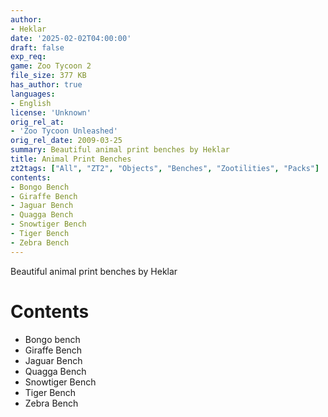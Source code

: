 ```yaml
---
author:
- Heklar
date: '2025-02-02T04:00:00'
draft: false
exp_req:
game: Zoo Tycoon 2
file_size: 377 KB
has_author: true
languages:
- English
license: 'Unknown'
orig_rel_at:
- 'Zoo Tycoon Unleashed'
orig_rel_date: 2009-03-25
summary: Beautiful animal print benches by Heklar
title: Animal Print Benches
zt2tags: ["All", "ZT2", "Objects", "Benches", "Zootilities", "Packs"]
contents:
- Bongo Bench
- Giraffe Bench
- Jaguar Bench
- Quagga Bench
- Snowtiger Bench
- Tiger Bench
- Zebra Bench
---
```


Beautiful animal print benches by Heklar

# Contents

- Bongo bench
- Giraffe Bench
- Jaguar Bench
- Quagga Bench
- Snowtiger Bench
- Tiger Bench
- Zebra Bench 

